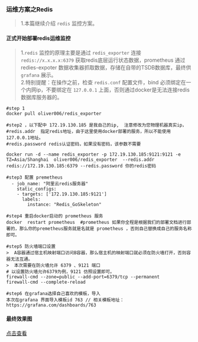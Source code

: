 ###    运维方案之Redis   
> 1.本篇继续介绍 `redis` 监控方案。  
    
####    正式开始部署redis运维监控  
> 1.`redis` 监控的原理主要是通过 `redis_exporter` 连接 `redis://x.x.x.x:6379` 获取redis底层运行状态数据，prometheus 通过redies-expoter 数据收集器抓取数据，存储在自带的TSDB数据库，最终供 `grafana` 展示。    
> 2.特别提醒：在操作之前，检查 `redis.conf` 配置文件，bind 必须绑定在一个内网ip，不要绑定在 `127.0.0.1` 上面，否则通过docker是无法连接redis数据库服务器的。     
```code  
#step 1
docker pull oliver006/redis_exporter

#step2 ，以下配中 172.19.130.185 是我自己的ip,  注意修改为您物理机器真实ip，
#redis.addr  指定redis地址，由于这里使用docker部署的服务，所以不能使用127.0.0.1地址。
#redis.password redis认证密码，如果没有密码，该参数不需要

docker run -d --name redis_exporter -p 172.19.130.185:9121:9121 -e TZ=Asia/Shanghai  oliver006/redis_exporter  --redis.addr redis://172.19.130.185:6379 --redis.password 你的redis密码 
 
#step3 配置 premetheus
  - job_name: "阿里云redis服务器"
    static_configs:
    - targets: ['172.19.130.185:9121']
      labels:
        instance: "Redis_GoSkeleton"

#step4 重启docker启动的 prometheus 服务
docker  restart prometheus  #prometheus 如果你全程是根据我们的部署文档进行部署的，那么你的premetheus服务就是名就是 prometheus ，否则自己替换成自己的服务名称即可。  

#step5 防火墙端口设置
>  A容器通过宿主机映射端口访问B容器，那么宿主机的映射端口就必须在防火墙打开，否则容器无法互通。
>  本次需要在防火墙允许 6379 、9121 端口
# 以设置防火墙允许6379为例，9121 仿照设置即可。
firewall-cmd --zone=public --add-port=6379/tcp --permanent
firewall-cmd --complete-reload

#step6 在grafana选择自己喜欢的模板，导入
本次在grafana 界面导入模板id 763 // 相关模板地址： https://grafana.com/dashboards/763

```

####    最终效果图  
[点击查看](https://grafana.com/api/dashboards/763/images/502/image) 
